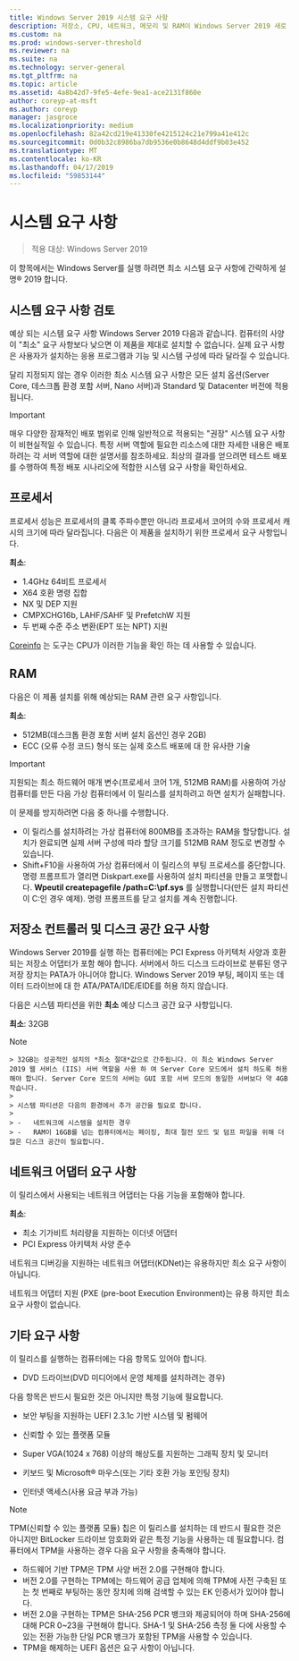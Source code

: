 ```yaml
---
title: Windows Server 2019 시스템 요구 사항
description: 저장소, CPU, 네트워크, 메모리 및 RAM이 Windows Server 2019 새로 설치에 대 한 최소 요구 사항입니다.
ms.custom: na
ms.prod: windows-server-threshold
ms.reviewer: na
ms.suite: na
ms.technology: server-general
ms.tgt_pltfrm: na
ms.topic: article
ms.assetid: 4a8b42d7-9fe5-4efe-9ea1-ace2131f860e
author: coreyp-at-msft
ms.author: coreyp
manager: jasgroce
ms.localizationpriority: medium
ms.openlocfilehash: 82a42cd219e41330fe4215124c21e799a41e412c
ms.sourcegitcommit: 0d0b32c8986ba7db9536e0b8648d4ddf9b03e452
ms.translationtype: MT
ms.contentlocale: ko-KR
ms.lasthandoff: 04/17/2019
ms.locfileid: "59853144"
---
```

# <a name="system-requirements"></a>시스템 요구 사항

>적용 대상: Windows Server 2019 

이 항목에서는 Windows Server를 실행 하려면 최소 시스템 요구 사항에 간략하게 설명&reg; 2019 합니다.

## <a name="review-system-requirements"></a>시스템 요구 사항 검토  
예상 되는 시스템 요구 사항 Windows Server 2019 다음과 같습니다. 컴퓨터의 사양이 "최소" 요구 사항보다 낮으면 이 제품을 제대로 설치할 수 없습니다. 실제 요구 사항은 사용자가 설치하는 응용 프로그램과 기능 및 시스템 구성에 따라 달라질 수 있습니다.

달리 지정되지 않는 경우 이러한 최소 시스템 요구 사항은 모든 설치 옵션(Server Core, 데스크톱 환경 포함 서버, Nano 서버)과 Standard 및 Datacenter 버전에 적용됩니다.  

> [!IMPORTANT]  
> 매우 다양한 잠재적인 배포 범위로 인해 일반적으로 적용되는 "권장" 시스템 요구 사항이 비현실적일 수 있습니다. 특정 서버 역할에 필요한 리소스에 대한 자세한 내용은 배포하려는 각 서버 역할에 대한 설명서를 참조하세요. 최상의 결과를 얻으려면 테스트 배포를 수행하여 특정 배포 시나리오에 적합한 시스템 요구 사항을 확인하세요.  


## <a name="processor"></a>프로세서  
프로세서 성능은 프로세서의 클록 주파수뿐만 아니라 프로세서 코어의 수와 프로세서 캐시의 크기에 따라 달라집니다. 다음은 이 제품을 설치하기 위한 프로세서 요구 사항입니다.  

**최소**:  
- 1.4GHz 64비트 프로세서  
- X64 호환 명령 집합  
- NX 및 DEP 지원  
- CMPXCHG16b, LAHF/SAHF 및 PrefetchW 지원  
- 두 번째 수준 주소 변환(EPT 또는 NPT) 지원  

[Coreinfo](https://technet.microsoft.com/sysinternals/cc835722.aspx) 는 도구는 CPU가 이러한 기능을 확인 하는 데 사용할 수 있습니다.

## <a name="ram"></a>RAM  
다음은 이 제품 설치를 위해 예상되는 RAM 관련 요구 사항입니다.  

**최소**:  
- 512MB(데스크톱 환경 포함 서버 설치 옵션인 경우 2GB)
- ECC (오류 수정 코드) 형식 또는 실제 호스트 배포에 대 한 유사한 기술

> [!IMPORTANT]  
> 지원되는 최소 하드웨어 매개 변수(프로세서 코어 1개, 512MB RAM)를 사용하여 가상 컴퓨터를 만든 다음 가상 컴퓨터에서 이 릴리스를 설치하려고 하면 설치가 실패합니다.  
>   
> 이 문제를 방지하려면 다음 중 하나를 수행합니다.  
>   
> -   이 릴리스를 설치하려는 가상 컴퓨터에 800MB를 초과하는 RAM을 할당합니다. 설치가 완료되면 실제 서버 구성에 따라 할당 크기를 512MB RAM 정도로 변경할 수 있습니다.  
> -   Shift+F10을 사용하여 가상 컴퓨터에서 이 릴리스의 부팅 프로세스를 중단합니다. 명령 프롬프트가 열리면 Diskpart.exe를 사용하여 설치 파티션을 만들고 포맷합니다. **Wpeutil createpagefile /path=C:\pf.sys** 를 실행합니다(만든 설치 파티션이 C:인 경우 예제). 명령 프롬프트를 닫고 설치를 계속 진행합니다.  

## <a name="storage-controller-and-disk-space-requirements"></a>저장소 컨트롤러 및 디스크 공간 요구 사항  
Windows Server 2019를 실행 하는 컴퓨터에는 PCI Express 아키텍처 사양과 호환 되는 저장소 어댑터가 포함 해야 합니다. 서버에서 하드 디스크 드라이브로 분류된 영구 저장 장치는 PATA가 아니어야 합니다. Windows Server 2019 부팅, 페이지 또는 데이터 드라이브에 대 한 ATA/PATA/IDE/EIDE를 허용 하지 않습니다.  

다음은 시스템 파티션을 위한 **최소** 예상 디스크 공간 요구 사항입니다.  

**최소**: 32GB  

   > [!NOTE]  
    > 32GB는 성공적인 설치의 *최소 절대*값으로 간주됩니다. 이 최소 Windows Server 2019 웹 서비스 (IIS) 서버 역할을 사용 하 여 Server Core 모드에서 설치 하도록 허용 해야 합니다. Server Core 모드의 서버는 GUI 포함 서버 모드의 동일한 서버보다 약 4GB 작습니다. 
    >   
    > 시스템 파티션은 다음의 환경에서 추가 공간을 필요로 합니다.  
    >   
    > -   네트워크에 시스템을 설치한 경우  
    > -   RAM이 16GB를 넘는 컴퓨터에서는 페이징, 최대 절전 모드 및 덤프 파일을 위해 더 많은 디스크 공간이 필요합니다.  

## <a name="network-adapter-requirements"></a>네트워크 어댑터 요구 사항  

이 릴리스에서 사용되는 네트워크 어댑터는 다음 기능을 포함해야 합니다.  

**최소**:  
- 최소 기가비트 처리량을 지원하는 이더넷 어댑터  
- PCI Express 아키텍처 사양 준수  

네트워크 디버깅을 지원하는 네트워크 어댑터(KDNet)는 유용하지만 최소 요구 사항이 아닙니다.   

네트워크 어댑터 지원 (PXE (pre-boot Execution Environment)는 유용 하지만 최소 요구 사항이 없습니다.



## <a name="other-requirements"></a>기타 요구 사항  
이 릴리스를 실행하는 컴퓨터에는 다음 항목도 있어야 합니다.  

-   DVD 드라이브(DVD 미디어에서 운영 체제를 설치하려는 경우)  

다음 항목은 반드시 필요한 것은 아니지만 특정 기능에 필요합니다.  

- 보안 부팅을 지원하는 UEFI 2.3.1c 기반 시스템 및 펌웨어  
- 신뢰할 수 있는 플랫폼 모듈  

-   Super VGA(1024 x 768) 이상의 해상도를 지원하는 그래픽 장치 및 모니터  

-   키보드 및 Microsoft&reg; 마우스(또는 기타 호환 가능 포인팅 장치)  

-   인터넷 액세스(사용 요금 부과 가능)  

>[!NOTE]  
> TPM(신뢰할 수 있는 플랫폼 모듈) 칩은 이 릴리스를 설치하는 데 반드시 필요한 것은 아니지만 BitLocker 드라이브 암호화와 같은 특정 기능을 사용하는 데 필요합니다. 컴퓨터에서 TPM을 사용하는 경우 다음 요구 사항을 충족해야 합니다.  
>  
>- 하드웨어 기반 TPM은 TPM 사양 버전 2.0를 구현해야 합니다.  
>- 버전 2.0를 구현하는 TPM에는 하드웨어 공급 업체에 의해 TPM에 사전 구축된 또는 첫 번째로 부팅하는 동안 장치에 의해 검색할 수 있는 EK 인증서가 있어야 합니다.  
>- 버전 2.0을 구현하는 TPM은 SHA-256 PCR 뱅크와 제공되어야 하며 SHA-256에 대해 PCR 0~23을 구현해야 합니다. SHA-1 및 SHA-256 측정 둘 다에 사용할 수 있는 전환 가능한 단일 PCR 뱅크가 포함된 TPM을 사용할 수 있습니다.  
>- TPM을 해제하는 UEFI 옵션은 요구 사항이 아닙니다.  
